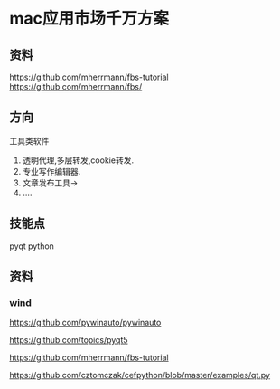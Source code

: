 # mac应用市场千万方案


## 资料

https://github.com/mherrmann/fbs-tutorial
https://github.com/mherrmann/fbs/

## 方向

工具类软件
1. 透明代理,多层转发,cookie转发.
2. 专业写作编辑器.
3. 文章发布工具->
4. ....

## 技能点

pyqt
python

## 资料

### wind

https://github.com/pywinauto/pywinauto

https://github.com/topics/pyqt5

https://github.com/mherrmann/fbs-tutorial

https://github.com/cztomczak/cefpython/blob/master/examples/qt.py

